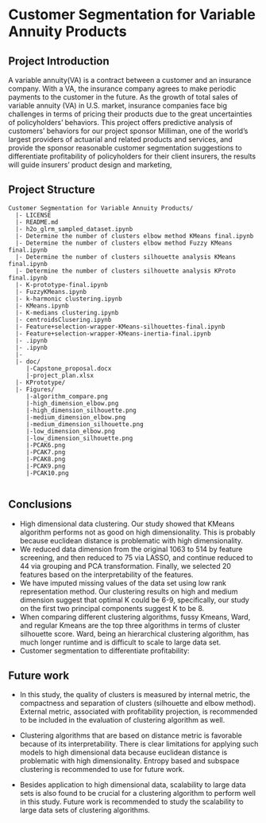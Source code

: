 # Customer Segmentation for Variable Annuity Products


## Project Introduction 
A variable annuity(VA) is a contract between a customer and an insurance company. With a VA, the insurance company agrees to make periodic payments to the customer in the future. As the growth of total sales of variable annuity (VA) in U.S. market, insurance companies face big challenges in terms of pricing their products due to the great uncertainties of policyholders’ behaviors. This project offers predictive analysis of customers’ behaviors for our project sponsor Milliman, one of the world’s largest providers of actuarial and related products and services, and provide the sponsor reasonable customer segmentation suggestions to differentiate profitability of policyholders for their client insurers, the results will guide insurers’ product design and marketing,

## Project Structure
```
Customer Segmentation for Variable Annuity Products/  
  |- LICENSE
  |- README.md
  |- h2o_glrm_sampled_dataset.ipynb
  |- Determine the number of clusters elbow method KMeans final.ipynb
  |- Determine the number of clusters elbow method Fuzzy KMeans final.ipynb
  |- Determine the number of clusters silhouette analysis KMeans final.ipynb
  |- Determine the number of clusters silhouette analysis KProto final.ipynb
  |- K-prototype-final.ipynb
  |- FuzzyKMeans.ipynb
  |- k-harmonic clustering.ipynb
  |- KMeans.ipynb
  |- K-medians clustering.ipynb
  |- centroidsClusering.ipynb
  |- Feature+selection-wrapper-KMeans-silhouettes-final.ipynb
  |- Feature+selection-wrapper-KMeans-inertia-final.ipynb
  |- .ipynb
  |- .ipynb
  |- 
  |- doc/
     |-Capstone_proposal.docx
     |-project_plan.xlsx
  |- KPrototype/
  |- Figures/
     |-algorithm_compare.png
     |-high_dimension_elbow.png
     |-high_dimension_silhouette.png
     |-medium_dimension_elbow.png
     |-medium_dimension_silhouette.png
     |-low_dimension_elbow.png
     |-low_dimension_silhouette.png
     |-PCAK6.png
     |-PCAK7.png
     |-PCAK8.png
     |-PCAK9.png
     |-PCAK10.png
     
```
## Conclusions
* High dimensional data clustering. Our study showed that KMeans algorithm performs not as good on high dimensionality. This is probably because euclidean distance is problematic with high dimensionality.
* We reduced data dimension from the original 1063 to 514 by feature screening, and then reduced to 75 via LASSO, and continue reduced to 44 via grouping and PCA transformation. Finally, we selected 20 features based on the interpretability of the features.
* We have imputed missing values of the data set using low rank representation method.
Our clustering results on high and medium dimension suggest that optimal K could be 6-9, specifically, our study on the first two principal components suggest K to be 8.
* When comparing different clustering algorithms, fussy Kmeans, Ward, and regular Kmeans are the top three algorithms in terms of cluster silhouette score. Ward, being an hierarchical clustering algorithm, has much longer runtime and is difficult to scale to large data set. 
* Customer segmentation to differentiate profitability:

## Future work
* In this study, the quality of clusters is measured by internal metric, the compactness and separation of clusters (silhouette and elbow method). External metric, associated with profitability projection, is recommended to be included in the evaluation of clustering algorithm as well. 

* Clustering algorithms that are based on distance metric is favorable because of its interpretability. There is clear limitations for applying such models to high dimensional data because euclidean distance is problematic with high dimensionality. Entropy based and subspace clustering is recommended to use for future work.

* Besides application to high dimensional data, scalability to large data sets is also found to be crucial for a clustering algorithm to perform well in this study. Future work is recommended to study the scalability to large data sets of clustering algorithms.
